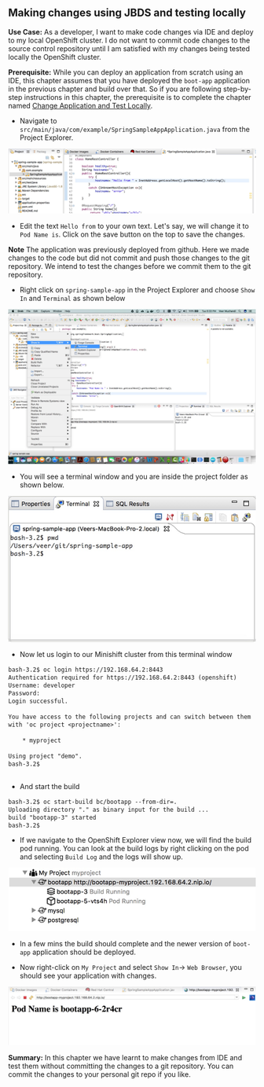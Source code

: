 ## Making changes using JBDS and testing locally

**Use Case:** As a developer, I want to make code changes via IDE and deploy to my local OpenShift cluster. I do not want to commit code changes to the source control repository until I am satisfied with my changes being tested locally the OpenShift cluster.

**Prerequisite:** While you can deploy an application from scratch using an IDE, this chapter assumes that you have deployed the `boot-app` application in the previous chapter and build over that. So if you are following step-by-step instructions in this chapter, the prerequisite is to complete the chapter named [Change Application and Test Locally](ChangeApplicationAndTestLocally.md).

* Navigate to `src/main/java/com/example/SpringSampleAppApplication.java` from the Project Explorer.

![](./images/CodeChanges.jpeg)


* Edit the text `Hello from` to your own text. Let's say, we will change it to  `Pod Name is`. Click on the save button on the top to save the changes.

**Note** The application was previously deployed from github. Here we made changes to the code but did not commit and push those changes to the git repository. We intend to test the changes before we commit them to the git repository.

* Right click on `spring-sample-app` in the Project Explorer and choose `Show In` and `Terminal` as shown below

![](./images/ShowInTerminalSelection.jpeg)

* You will see a terminal window and you are inside the project folder as shown below. 

![](./images/TerminalWindow.jpeg)

* Now let us login to our Minishift cluster from this terminal window

```
bash-3.2$ oc login https://192.168.64.2:8443
Authentication required for https://192.168.64.2:8443 (openshift)
Username: developer
Password: 
Login successful.

You have access to the following projects and can switch between them with 'oc project <projectname>':
 
    * myproject

Using project "demo".
bash-3.2$ 


```

* And start the build

```
bash-3.2$ oc start-build bc/bootapp --from-dir=.
Uploading directory "." as binary input for the build ...
build "bootapp-3" started
bash-3.2$ 
```

* If we navigate to the OpenShift Explorer view now, we will find the build pod running. You can look at the build logs by right clicking on the pod and selecting `Build Log` and the logs will show up.

![](./images/BuildStarted.jpeg)

* In a few mins the build should complete and the newer version of `boot-app` application should be deployed. 

* Now right-click on `My Project` and select `Show In`-> `Web Browser`, you should see your application with changes.

![](./images/BrowserOutput.jpeg)

**Summary:** In this chapter we have learnt to make changes from IDE and test them without committing the changes to a git repository. You can commit the changes to your personal git repo if you like.







